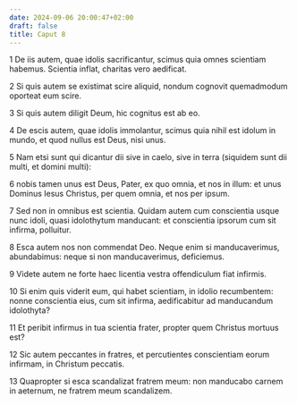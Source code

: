 ```yaml
---
date: 2024-09-06 20:00:47+02:00
draft: false
title: Caput 8
---
```





1 De iis autem, quae idolis sacrificantur, scimus quia omnes scientiam habemus. Scientia inflat, charitas vero aedificat.

2 Si quis autem se existimat scire aliquid, nondum cognovit quemadmodum oporteat eum scire.

3 Si quis autem diligit Deum, hic cognitus est ab eo.

4 De escis autem, quae idolis immolantur, scimus quia nihil est idolum in mundo, et quod nullus est Deus, nisi unus.

5 Nam etsi sunt qui dicantur dii sive in caelo, sive in terra (siquidem sunt dii multi, et domini multi):

6 nobis tamen unus est Deus, Pater, ex quo omnia, et nos in illum: et unus Dominus Iesus Christus, per quem omnia, et nos per ipsum.

7 Sed non in omnibus est scientia. Quidam autem cum conscientia usque nunc idoli, quasi idolothytum manducant: et conscientia ipsorum cum sit infirma, polluitur.

8 Esca autem nos non commendat Deo. Neque enim si manducaverimus, abundabimus: neque si non manducaverimus, deficiemus.

9 Videte autem ne forte haec licentia vestra offendiculum fiat infirmis.

10 Si enim quis viderit eum, qui habet scientiam, in idolio recumbentem: nonne conscientia eius, cum sit infirma, aedificabitur ad manducandum idolothyta?

11 Et peribit infirmus in tua scientia frater, propter quem Christus mortuus est?

12 Sic autem peccantes in fratres, et percutientes conscientiam eorum infirmam, in Christum peccatis.

13 Quapropter si esca scandalizat fratrem meum: non manducabo carnem in aeternum, ne fratrem meum scandalizem.

